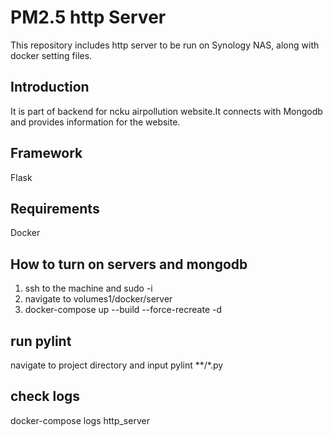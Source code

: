 # PM2.5 http Server
This repository includes http server to be run on Synology NAS, along with docker setting files.

## Introduction 
It is part of backend for ncku airpollution website.It connects with Mongodb and provides information for the website. 

## Framework
Flask

## Requirements
Docker

## How to turn on servers and mongodb
1. ssh to the machine and sudo -i
2. navigate to volumes1/docker/server
3. docker-compose up --build --force-recreate -d

## run pylint
navigate to project directory and input pylint **/*.py

## check logs
docker-compose logs http_server
